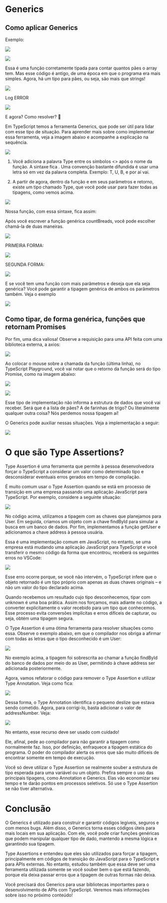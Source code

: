 
# Generics

  
  

## Como aplicar Generics

  

Exemplo:

  

![](https://lh6.googleusercontent.com/DRR1DF29pNOTcJi_lmtLSybPnvifI0FnZLxPhRX8WGvp6npaQOijMD58Eokl8rg3XMLgbu49WGmX5YhYxliHugSEQdMh-o5EfeMGVxayb23ygEwg5A_Tj318wto_R7HyVXgC_gxQutQo1Y_BEH6Iy0E)

  

![](https://lh5.googleusercontent.com/l5VbnhQ714IAmMeNay-bTugLak6rRnaChl7SHMknbKACdHDepgSJbwLEvAa-1bsAPhrlASk6o5wW8ZLGaaHOnmrsj2Vo_aKeA88tyBXuVfJxyK-_D5SZ53F51bPrZ6ZIKDh9OJfHC_w8ldL7oBcHkt0)

  

Essa é uma função corretamente tipada para contar quantos pães o array tem. Mas esse código é antigo, de uma época em que o programa era mais simples. Agora, há um tipo para pães, ou seja, são mais que strings!

  

![](https://lh4.googleusercontent.com/6cRzEOrXJJwqFuh_XCkSv0zewQuAznyeC4Xdr_O5_Ha6FZUD2Rdwk4XbsbEElOcpydkFvMwFjBQ0l4ey_ScXAEQ0zospuqe4b2M4WnG1GwnF_YSBKxlQFB5Wx22T0W5jmXoQvZ0oHK0GjckmQ_v5xnI)

Log ERROR

  

![](https://lh4.googleusercontent.com/pj44ACmo_BIPIcKR9dZDlyqPL9yQ7aNZ5A37X9OmXOrem9s5Qh9AOUOzYNQpQJVPSfBoQg_4agfMOG_NvBZQ-knVqCGREw-WLdhJm3-3Y1Nd4BEFR9B7wz2hueM51gTHicuHZ1oDb-Y22mBHrEQjS28)

  
  

E agora? Como resolver? 🤔

  

Em TypeScript temos a ferramenta Generics, que pode ser útil para lidar com esse tipo de situação. Para aprender mais sobre como implementar essa ferramenta, veja a imagem abaixo e acompanhe a explicação na sequência.

  

![](https://lh5.googleusercontent.com/JXg8utX1bLxtQf8T9b45QLczBFgajiL2RSIlS46ufrQ3h_xyIfCbLEd_71FB1rEVQtB1Gs-fJNe6vPzhVk8UK2fJJ2uH7nHrpJyo8KsYqhZHlieMqA5VaQFHV4KRTrhGpSHmorud5zaadM737DNhHpg)

  

1.  Você adiciona a palavra Type entre os símbolos <> após o nome da função. A sintaxe fica <Type>. Uma convenção bastante difundida é usar uma letra só em vez da palavra completa. Exemplo: T, U, B, e por aí vai.
    
2.  A partir de agora, dentro da função e em seus parâmetros e retorno, existe um tipo chamado Type, que você pode usar para fazer todas as tipagens, como vemos acima.
    

  

  

![](https://lh6.googleusercontent.com/N5wU1y_LJkwyY9_rftCfmTLUgzXRzu6EkztqrT2Y7zo1arNUK7mnp_W4ood5EwJs57LQgfgAGfkRU82jeBg6JaT4wz3S3yF8MVqsgevQ-OWpZbyLHkjveC8X6h_P1D_nF3AOrX7ppLuBDIuPEbearVE)

  

Nossa função, com essa sintaxe, fica assim:

  

  

  

  

Após você escrever a função genérica countBreads, você pode escolher chamá-la de duas maneiras.

![](https://lh3.googleusercontent.com/TpnpnlMKFS3n-Ji4_-cvgJCkixt3OThFkNZ_mEnhABe-kA0yaktf1Jy0UYisAr0xBBn4yIZP0mwBEQ-7P_Y7C8BF8F2-_IkxpwlH7XQbdDnVFpdIBNEsm79252REfZUd1pK2xMVZBIBfQ6MUjblSSVQ)

  

PRIMEIRA FORMA:

![](https://lh4.googleusercontent.com/YeeuzsLlffGHL01-fNCxwYffHqaEpE0oFMPSlm6NWDDFQ4A6uS2t2l7qrlubsuaAbbatsOQ8co8xY3oV7Vp8BPT4uNba6M1YGwTBILBAL0o13KjyDJZWTUzpTFMO38A8gH1yohbiVhc44mmJha2RvCI)

  

SEGUNDA FORMA:

![](https://lh6.googleusercontent.com/qJpO2HJEecLpWh2bwliFjF_riJl9krJ645P8V1-DL8HfpEB-zx5m-P4xQa7dZTc5x-N065mBFqScdsOQsyvxmWDtJYMhsjbgUgnj3U8M8eDNbYzoHrfsDEbTzYMsnF1J06iv3xGftfBdpJkUSajUpI4)

  

  

E se você tem uma função com mais parâmetros e deseja que ela seja genérica? Você pode garantir a tipagem genérica de ambos os parâmetros também. Veja o exemplo

  

  

![](https://lh5.googleusercontent.com/lScyaQgn9_bTFfkoPuGP-eJcQMSg8m7rLRiJV1J5Gm5BwH_XqySak6NWfWC6LOR1IIb5K7l4-y7NmZwgatTIQjy0FQ5_ytwMg_BG9fkh9oArVeBo620jcTfJ-ubhllLx04GA7cMx46DaiZirXS6qXZ8)

  

## Como tipar, de forma genérica, funções que retornam Promises

  

  

Por fim, uma dica valiosa! Observe a requisição para uma API feita com uma biblioteca externa, a axios:

  

![](https://lh5.googleusercontent.com/Qc69jzjSO3P2fRxQqHyTE5lVE5QfPQKlLGQzqrjuDyAq2vTradlO46-SwHXVVCohgFKQ4wAt61l8ZcmuvQMH2TtS0IZLOyZnJ1diBIYqpB2uFmGxxT_tWHOoiaW4Chjgts0X7-yVdWassnrWDtWY7cU)

  

Ao colocar o mouse sobre a chamada da função (última linha), no TypeScript Playground, você vai notar que o retorno da função será do tipo Promise<any>, como na imagem abaixo:

  

![](https://lh4.googleusercontent.com/doP9nkRuI-6d4DjTVz9ebeQF8slgvdW3rWwjWcyUC7gl8GS7Y5TP11gAn-ByhOw_kSB9TPAM3YOIbFlTu5taQ2JJhhahKlhUWZ4emKu0hW4VM7rXwggNYSL9ReAQuhfbG6iZ829vt4MmsulN6ynUU5Y)

  

![](https://lh5.googleusercontent.com/FfVjC9FA9vaF6POBKeFo2040XFkmF_5v5qXu9IoLNf-vSTz5SMJVYLTCg6iv_sDj3VLlHw48H7u1hfD6w_wMmuilE-0GRhywAdAQZ5ITJDH_b-JPA-M1bS3DJ_EfEGFxz_7yRrGnvNRO-Ea6_qxD9cQ)

  

  

Esse tipo de implementação não informa a estrutura de dados que você vai receber. Será que é a lista de pães? A de farinhas de trigo? Ou literalmente qualquer outra coisa? Nós perdemos nossa tipagem aí!

  

O Generics pode auxiliar nessas situações. Veja a implementação a seguir:

  

![](https://lh4.googleusercontent.com/fl18FqgvY512YZmVPdYbe6o4HM3ze_iCylt7E1zALqRqVzy448-mefwTZhL6kKL354g9xP0kLYtN2zO-j0rNH7y8Ql7bxupFgxb0tBWVyNRUmhXfWu9wVHnmmZ6c6RAx4_nNJ0cs3rLsXqGEQFBLwqw)

  

  

  

# O que são Type Assertions?

  

Type Assertion é uma ferramenta que permite à pessoa desenvolvedora forçar o TypeScript a considerar um valor como determinado tipo e desconsiderar eventuais erros gerados em tempo de compilação.

  

  

É muito comum usar o Type Assertion quando se está em processo de transição em uma empresa passando uma aplicação JavaScript para TypeScript. Por exemplo, considere a seguinte situação:

  

  

![](https://lh4.googleusercontent.com/qZClrs5Zuw7IHOqKWhXVYqyUlRXWSRNRf0VNxQVFQAI4QAKyZD082t6zwHSpzHrMQ0e0Dgi-3Mtju9CqHhgXTYc4lIMrKjCxZWznmvo5bd-vV9l2WVF78miVi6JRX-s6mwGZf-H2lifajA9mMx4dH6o)

  

No código acima, utilizamos a tipagem com as chaves que planejamos para User. Em seguida, criamos um objeto com a chave findById para simular a busca em um banco de dados. Por fim, implementamos a função getUser e adicionamos a chave address à pessoa usuária.

  

Essa é uma implementação comum em JavaScript, no entanto, se uma empresa está mudando uma aplicação JavaScript para TypeScript e você transferir o mesmo código da forma que encontrou, receberá os seguintes erros no VSCode:

  

![](https://lh4.googleusercontent.com/Lo_Zd1srcIpZnKLS9udgM6T6aBxHEb4oRnPmd2IfollDVFlOSl3K66G5H1Z54W7SoMPbiC-9QD07Yl3lrXXhnuFswgzTu44Ue0lfGeK3qYdUc3bm7XyIVX7UHpqgMk_059WIJTmrYSMGVwG_U2umh24)

  

  

Esse erro ocorre porque, se você não intervém, o TypeScript infere que o objeto retornado é um tipo próprio com apenas as duas chaves originais – e não um valor do tipo declarado acima.

  

  

Quando recebemos um resultado cujo tipo desconhecemos, tipar com unknown é uma boa prática. Assim nos forçamos, mais adiante no código, a converter explicitamente o valor recebido para um tipo que conhecemos. Esse processo evita conversões implícitas e erros difíceis de capturar, ou seja, obtém uma tipagem segura.

  

O Type Assertion é uma ótima ferramenta para resolver situações como essa. Observe o exemplo abaixo, em que o compilador nos obriga a afirmar com todas as letras que o tipo desconhecido é um User:

  

![](https://lh3.googleusercontent.com/QlOv5TlnVkae-wwIj2UcB7ixcwAhmoRB4yvxUZPj-wcrwKvgE8W_qt2zKAbk_mKwOZ7XEDfq3LsZjMUa769nyC1176GvXnG4X8HvunKg3CDCB9kdsfqp3HiFXX7n0gN2mZg1R_btqGeNAy6Z3pAOTAA)

  

No exemplo acima, a tipagem foi sobrescrita ao chamar a função findById do banco de dados por meio do as User, permitindo à chave address ser adicionada posteriormente.

  

  

Agora, vamos refatorar o código para remover o Type Assertion e utilizar Type Annotation. Veja como fica:

  

![](https://lh6.googleusercontent.com/E6jEaCsozXSycmuu7BMXdx-iCAo_fYxSz3q0g5mpJbAbLK3aHqPrX_Ut5LKGl-BbhrULsOOvKswsFUFQUwnIEj1KbDrhuWQvH8lP80TTja5NyEeR6bcBzmqR8VDQx0Idy5sgC0aWEuspZ0vPLsihp6k)

  

Dessa forma, o Type Annotation identifica o pequeno deslize que estava sendo cometido. Agora, para corrigi-lo, basta adicionar o valor de addressNumber. Veja:

  

![](https://lh4.googleusercontent.com/FkbED0ocyI8KYWpphyNKIv7qFzs1O6LMVbpuFw4j4sFEUDXlMZegOjH_BgnYDcWWckLpwbXOb332M3ubWdGThZGeiqohC0qjakPXbbJSNNAgMaZh_e57h7hUkcMy0PtAP4D9CZZm6ifcaaG8GzS5BVs)

  

  

No entanto, esse recurso deve ser usado com cuidado!

  

Ele, afinal, pede ao compilador para não garantir a tipagem como normalmente faz. Isso, por definição, enfraquece a tipagem estática do programa. O poder do compilador alerta os erros que são muito difíceis de encontrar somente em tempo de execução.

  

  

Você só deve utilizar o Type Assertion se realmente souber a estrutura de tipo esperada para uma variável ou um objeto. Prefira sempre o uso das principais tipagens, como Annotation e Generics. Elas vão economizar seu tempo e te darão pontos em processos seletivos. Só use o Type Assertion se não tiver alternativa.

  

  

  

# Conclusão

  

  

O Generics é utilizado para construir e garantir códigos legíveis, seguros e com menos bugs. Além disso, o Generics torna esses códigos úteis para mais locais em sua aplicação. Com ele, você pode criar funções genéricas que podem manipular qualquer tipo de dado, mantendo a mesma lógica e garantindo sua tipagem.

  

  

  

Type Assertions e entendeu que eles são utilizados para forçar a tipagem, principalmente em códigos de transição do JavaScript para o TypeScript e para APIs externas. No entanto, estudou também que essa deve ser uma ferramenta utilizada somente se você souber bem o que está fazendo, porque ela deixa passar erros que a tipagem de outras formas não deixa.

  

  

Você precisará dos Generics para usar bibliotecas importantes para o desenvolvimento de APIs com TypeScript. Veremos mais informações sobre isso no próximo conteúdo!
